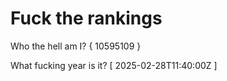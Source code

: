 # Fuck the rankings

Who the hell am I?
{ 10595109 }

What fucking year is it?
[ 2025-02-28T11:40:00Z ]
